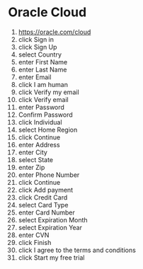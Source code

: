 # Oracle Cloud

1. https://oracle.com/cloud
2. click Sign in
3. click Sign Up
4. select Country
5. enter First Name
6. enter Last Name
7. enter Email
8. click I am human
9. click Verify my email
10. click Verify email
11. enter Password
12. Confirm Password
13. click Individual
14. select Home Region
15. click Continue
16. enter Address
17. enter City
18. select State
19. enter Zip
20. enter Phone Number
21. click Continue
22. click Add payment
23. click Credit Card
24. select Card Type
25. enter Card Number
26. select Expiration Month
27. select Expiration Year
28. enter CVN
29. click Finish
30. click I agree to the terms and conditions
31. click Start my free trial
